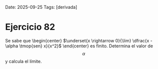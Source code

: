 Date: 2025-09-25
Tags: [derivada]

# Ejercicio 82

 
Se sabe que
 \begin{center}
$\underset{x \rightarrow 0}{\lim} \dfrac{x - \alpha \tmop{sen} x}{x^2}$
\end{center} 
es finito. Determina el valor de  $$ \alpha$$   y calcula el límite.
